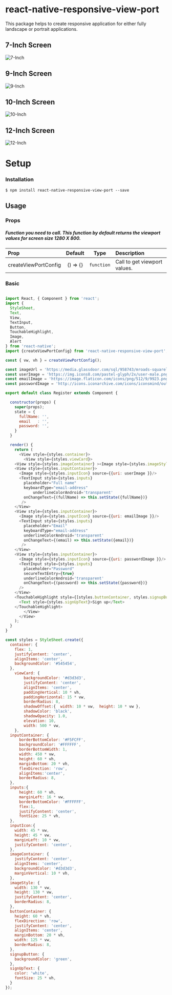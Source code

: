 # react-native-responsive-view-port

This package helps to create responsive application for either fully landscape or portrait applications.

## 7-Inch Screen
![7-Inch](./example/assets/7-inch.png)
## 9-Inch Screen
![9-Inch](./example/assets/9-inch.png)
## 10-Inch Screen
![10-Inch](./example/assets/10-Inch.png)
## 12-Inch Screen
![12-Inch](./example/assets/12-inch.png)

# Setup
### Installation

`$ npm install react-native-responsive-view-port --save`


## Usage

### Props   
##### Function you need to call. This function by default returns the viewport values for screen size 1280 X 800.

| Prop           |     Default     |   Type   | Description                                                                                                 |
| :------------- | :-------------: | :------: | :---------------------------------------------------------------------------------------------------------- |
| createViewPortConfig     |  () => {}  |  `function`  | Call to get viewport values.|

### Basic
```javascript

import React, { Component } from 'react';
import {
  StyleSheet,
  Text,
  View,
  TextInput,
  Button,
  TouchableHighlight,
  Image,
  Alert
} from 'react-native';
import {createViewPortConfig} from 'react-native-responsive-view-port';

const { vw, vh } = createViewPortConfig();

const imageUrl = 'https://media.glassdoor.com/sql/958743/mroads-squarelogo-1458830826065.png';
const userImage = 'https://img.icons8.com/pastel-glyph/2x/user-male.png';
const emailImage = 'https://image.flaticon.com/icons/png/512/9/9923.png';
const passwordImage = 'http://icons.iconarchive.com/icons/iconsmind/outline/512/Key-icon.png';

export default class Register extends Component {

  constructor(props) {
    super(props);
    state = {
      fullName: '',
      email   : '',
      password: '',
    }
  }

  render() {
    return (
      <View style={styles.container}>
        <View style={styles.viewCard}>
	<View style={styles.imageContainer} ><Image style={styles.imageStyle} source={{uri: imageUrl }}/></View>
	<View style={styles.inputContainer}>
	  <Image style={styles.inputIcon} source={{uri: userImage }}/>
	  <TextInput style={styles.inputs}
	    placeholder="Full name"
	    keyboardType="email-address"
            underlineColorAndroid='transparent'
	    onChangeText={(fullName) => this.setState({fullName})}
	   />
	</View>
	<View style={styles.inputContainer}>
	  <Image style={styles.inputIcon} source={{uri: emailImage }}/>
	  <TextInput style={styles.inputs}
	    placeholder="Email"
	    keyboardType="email-address"
	    underlineColorAndroid='transparent'
	    onChangeText={(email) => this.setState({email})}
	   />
	</View>
	<View style={styles.inputContainer}>
	  <Image style={styles.inputIcon} source={{uri: passwordImage }}/>
	  <TextInput style={styles.inputs}
	    placeholder="Password"
	    secureTextEntry={true}
	    underlineColorAndroid='transparent'
	    onChangeText={(password) => this.setState({password})}
	  />
	</View>
	<TouchableHighlight style={[styles.buttonContainer, styles.signupButton]}>
	  <Text style={styles.signUpText}>Sign up</Text>
	</TouchableHighlight>
        </View>
      </View>
    );
  }
}

const styles = StyleSheet.create({
  container: {
    flex: 1,
    justifyContent: 'center',
    alignItems: 'center',
    backgroundColor: '#545454',
  },
	viewCard: {
		backgroundColor: '#d3d3d3',
		justifyContent: 'center',
		alignItems: 'center',
		paddingVertical: 10 * vh,
		paddingHorizontal: 15 * vw,
		borderRadius: 8,
		shadowOffset:{  width: 10 * vw,  height: 10 * vw },
		shadowColor: 'black',
		shadowOpacity: 1.0,
		elevation: 10,
		width: 500 * vw,
	},
  inputContainer: {
      borderBottomColor: '#F5FCFF',
      backgroundColor: '#FFFFFF',
      borderBottomWidth: 1,
      width: 450 * vw,
      height: 60 * vh,
      marginBottom: 20 * vh,
      flexDirection: 'row',
      alignItems:'center',
      borderRadius: 8,
  },
  inputs:{
      height: 60 * vh,
      marginLeft: 16 * vw,
      borderBottomColor: '#FFFFFF',
      flex:1,
      justifyContent: 'center',
      fontSize: 25 * vh,
  },
  inputIcon:{
    width: 45 * vw,
    height: 45 * vw,
    marginLeft: 10 * vw,
    justifyContent: 'center',
  },
  imageContainer: {
    justifyContent: 'center',
    alignItems: 'center',
    backgroundColor: '#d3d3d3',
    marginVertical: 10 * vh,
  },
  imageStyle: {
    width: 130 * vw,
    height: 130 * vw,
    justifyContent: 'center',
    borderRadius: 8,
  },
  buttonContainer: {
    height: 60 * vh,
    flexDirection: 'row',
    justifyContent: 'center',
    alignItems: 'center',
    marginBottom: 20 * vh,
    width: 125 * vw,
    borderRadius: 8,
  },
  signupButton: {
    backgroundColor: 'green',
  },
  signUpText: {
    color: 'white',
    fontSize: 25 * vh,
  }
});
```
